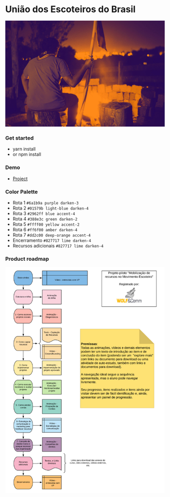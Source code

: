 # União dos Escoteiros do Brasil #

[![Banner](images/tinypng/background-init.jpg)](https://www.deppbrazil.com.br/projetos/uniao-dos-escoteiros-do-brasil)

### Get started ###
* yarn install
* or npm install

### Demo ###
* [Project](https://www.deppbrazil.com.br/projetos/uniao-dos-escoteiros-do-brasil)

### Color Palette ###
* Rota 1 `#6a1b9a purple darken-3`
* Rota 2 `#01579b light-blue darken-4`
* Rota 3 `#2962ff blue accent-4`
* Rota 4 `#388e3c green darken-2`
* Rota 5 `#ffff00 yellow accent-2`
* Rota 6 `#ff6f00 amber darken-4`
* Rota 7 `#dd2c00 deep-orange accent-4`
* Encerramento `#827717 lime darken-4`
* Recursos adicionais `#827717 lime darken-4` 

### Product roadmap ###
[![Banner](images/tinypng/projeto-mrme.jpg)](https://github.com/deppbrazil/uniao-dos-escoteiros-do-brasil)
